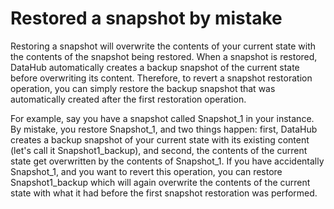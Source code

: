 # Restored a snapshot by mistake

Restoring a snapshot will overwrite the contents of your current state with the contents of the snapshot being restored. When a snapshot is restored, DataHub automatically creates a backup snapshot of the current state before overwriting its content. Therefore, to revert a snapshot restoration operation, you can simply restore the backup snapshot that was automatically created after the first restoration operation.

For example, say you have a snapshot called Snapshot\_1 in your instance. By mistake, you restore Snapshot\_1, and two things happen: first, DataHub creates a backup snapshot of your current state with its existing content \(let's call it Snapshot1\_backup\), and second, the contents of the current state get overwritten by the contents of Snapshot\_1. If you have accidentally Snapshot\_1, and you want to revert this operation, you can restore Snapshot1\_backup which will again overwrite the contents of the current state with what it had before the first snapshot restoration was performed.

